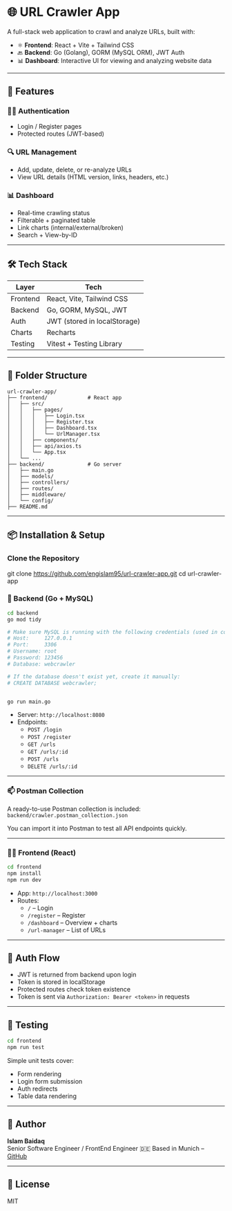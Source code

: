 # 🌐 URL Crawler App

A full-stack web application to crawl and analyze URLs, built with:

- ⚛️ **Frontend**: React + Vite + Tailwind CSS
- 🔙 **Backend**: Go (Golang), GORM (MySQL ORM), JWT Auth
- 📊 **Dashboard**: Interactive UI for viewing and analyzing website data

---

## 🚀 Features

### 🧑‍💼 Authentication

- Login / Register pages
- Protected routes (JWT-based)

### 🔍 URL Management

- Add, update, delete, or re-analyze URLs
- View URL details (HTML version, links, headers, etc.)

### 📊 Dashboard

- Real-time crawling status
- Filterable + paginated table
- Link charts (internal/external/broken)
- Search + View-by-ID

---

## 🛠 Tech Stack

| Layer    | Tech                         |
| -------- | ---------------------------- |
| Frontend | React, Vite, Tailwind CSS    |
| Backend  | Go, GORM, MySQL, JWT         |
| Auth     | JWT (stored in localStorage) |
| Charts   | Recharts                     |
| Testing  | Vitest + Testing Library     |

---

## 📁 Folder Structure

```
url-crawler-app/
├── frontend/             # React app
│   ├── src/
│   │   ├── pages/
│   │   │   ├── Login.tsx
│   │   │   ├── Register.tsx
│   │   │   ├── Dashboard.tsx
│   │   │   └── UrlManager.tsx
│   │   ├── components/
│   │   ├── api/axios.ts
│   │   └── App.tsx
│   └── ...
├── backend/              # Go server
│   ├── main.go
│   ├── models/
│   ├── controllers/
│   ├── routes/
│   ├── middleware/
│   └── config/
├── README.md
```

---

## 📦 Installation & Setup

### Clone the Repository

git clone https://github.com/engislam95/url-crawler-app.git
cd url-crawler-app

### 🔧 Backend (Go + MySQL)

```bash
cd backend
go mod tidy

# Make sure MySQL is running with the following credentials (used in config.go):
# Host:     127.0.0.1
# Port:     3306
# Username: root
# Password: 123456
# Database: webcrawler

# If the database doesn't exist yet, create it manually:
# CREATE DATABASE webcrawler;


go run main.go
```

- Server: `http://localhost:8080`
- Endpoints:
  - `POST /login`
  - `POST /register`
  - `GET /urls`
  - `GET /urls/:id`
  - `POST /urls`
  - `DELETE /urls/:id`

---

### 📫 Postman Collection

A ready-to-use Postman collection is included:  
`backend/crawler.postman_collection.json`

You can import it into Postman to test all API endpoints quickly.

---

### 🧑‍💻 Frontend (React)


```bash
cd frontend
npm install
npm run dev
```

- App: `http://localhost:3000`
- Routes:
  - `/` – Login
  - `/register` – Register
  - `/dashboard` – Overview + charts
  - `/url-manager` – List of URLs

---

## 🔐 Auth Flow

- JWT is returned from backend upon login
- Token is stored in localStorage
- Protected routes check token existence
- Token is sent via `Authorization: Bearer <token>` in requests

---

## 🧪 Testing

```bash
cd frontend
npm run test
```

Simple unit tests cover:

- Form rendering
- Login form submission
- Auth redirects
- Table data rendering

---

## 🧔 Author

**Islam Baidaq**  
Senior Software Engineer / FrontEnd Engineer
🇩🇪 Based in Munich – [GitHub](https://github.com/engislam95)

---

## 📄 License

MIT
